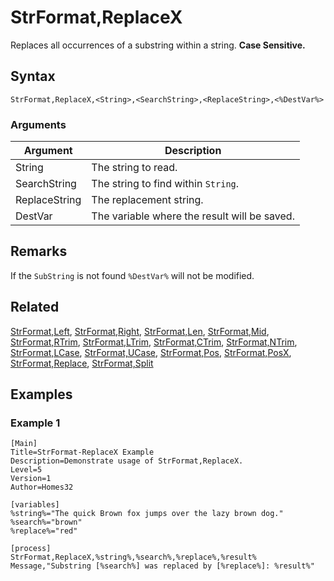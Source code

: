 # StrFormat,ReplaceX

Replaces all occurrences of a substring within a string. **Case Sensitive.**

## Syntax

```pebakery
StrFormat,ReplaceX,<String>,<SearchString>,<ReplaceString>,<%DestVar%>
```

### Arguments

| Argument | Description |
| --- | --- |
| String | The string to read. |
| SearchString | The string to find within `String`. |
| ReplaceString | The replacement string. |
| DestVar | The variable where the result will be saved. |

## Remarks

If the `SubString` is not found `%DestVar%` will not be modified.

## Related

[StrFormat,Left](./Left.md), [StrFormat,Right](./Right.md), [StrFormat,Len](./Len.md), [StrFormat,Mid](./Mid.md), [StrFormat,RTrim](./RTrim.md), [StrFormat,LTrim](./LTrim.md), [StrFormat,CTrim](./CTrim.md), [StrFormat,NTrim](./NTrim.md), [StrFormat,LCase](./LCase.md), [StrFormat,UCase](./UCase.md), [StrFormat,Pos](./Pos.md), [StrFormat,PosX](./PosX.md), [StrFormat,Replace](./Replace.md), [StrFormat,Split](./Split)

## Examples

### Example 1

```pebakery
[Main]
Title=StrFormat-ReplaceX Example
Description=Demonstrate usage of StrFormat,ReplaceX.
Level=5
Version=1
Author=Homes32

[variables]
%string%="The quick Brown fox jumps over the lazy brown dog."
%search%="brown"
%replace%="red"

[process]
StrFormat,ReplaceX,%string%,%search%,%replace%,%result%
Message,"Substring [%search%] was replaced by [%replace%]: %result%"
```